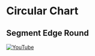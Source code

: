 # Circular Chart
## Segment Edge Round


[![YouTube](https://img.youtube.com/vi/GMmTv8LxfQE/0.jpg)](https://youtu.be/GMmTv8LxfQE "Circular Chart [ Segment Edge Round ] Useful Widget in Flutter")
